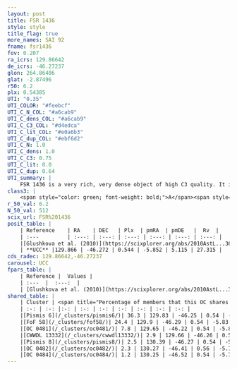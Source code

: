 ```yaml
---
layout: post
title: FSR 1436
style: style
title_flag: true
more_names: SAI 92
fname: fsr1436
fov: 0.207
ra_icrs: 129.86642
de_icrs: -46.27237
glon: 264.86406
glat: -2.87496
r50: 6.2
plx: 0.54385
UTI: "0.35"
UTI_COLOR: "#feebcf"
UTI_C_N_COL: "#a6cab9"
UTI_C_dens_COL: "#a6cab9"
UTI_C_C3_COL: "#d4edca"
UTI_C_lit_COL: "#e0a6b3"
UTI_C_dup_COL: "#ebf6d2"
UTI_C_N: 1.0
UTI_C_dens: 1.0
UTI_C_C3: 0.75
UTI_C_lit: 0.0
UTI_C_dup: 0.64
UTI_summary: |
    FSR 1436 is a very rich, very dense object of high C3 quality. It is rarely studied in the literature, with no articles listed in the last 15 years.<br><br>This is likely a unique object, which shares a moderate percentage of members with at least one previously reported entry.
class3: |
    <span style="color: green; font-weight: bold;">A</span><span style="color: #FFC300; font-weight: bold;">B</span>
r_50_val: 6.2
N_50_val: 512
scix_url: FSR%201436
posit_table: |
    | Reference    | RA    | DEC   | Plx  | pmRA  | pmDE   |  Rv  |
    | :---         | :---: | :---: | :---: | :---: | :---: | :---: |
    |[Glushkova et al. (2010)](https://scixplorer.org/abs/2010AstL...36...75G) | 129.894 | -46.298 | -- | -- | -- | -- |
    | **UCC** |129.866 | -46.272 | 0.544 | -5.852 | 5.115 | 27.315 | 
cds_radec: 129.86642,-46.27237
carousel: UCC
fpars_table: |
    | Reference |  Values |
    | :---  |  :---:  |
    | [Glushkova et al. (2010)](https://scixplorer.org/abs/2010AstL...36...75G) | `E(B-V)=0.39, Dm=10.99, Age=8.0` |
shared_table: |
    | Cluster | <span title="Percentage of members that this OC shares with the ones listed">%</span>   | RA   | DEC   | Plx   | pmRA  | pmDE  | Rv | UTI |
    | :-: | :-: |:-: | :-: | :-: | :-: | :-: | :-: | :-: |
    |[Pismis 6](/_clusters/pismis6/)| 36.3 | 129.83 | -46.25 | 0.54 | -5.87 | 5.11 | 17.73 |0.96 |
    |[FoF 58](/_clusters/fof58/)| 24.4 | 129.9 | -46.29 | 0.54 | -5.83 | 5.09 | -1.51 |0.05 |
    |[OC 0481](/_clusters/oc0481/)| 7.8 | 129.65 | -46.22 | 0.54 | -5.81 | 5.15 | -9.58 |0.18 |
    |[CWWDL 13332](/_clusters/cwwdl13332/)| 2.9 | 129.66 | -46.26 | 0.54 | -5.78 | 5.13 | -9.58 |0.01 |
    |[Pismis 8](/_clusters/pismis8/)| 2.5 | 130.39 | -46.27 | 0.54 | -5.71 | 4.99 | -- |0.95 |
    |[OC 0482](/_clusters/oc0482/)| 2.3 | 130.27 | -46.41 | 0.56 | -5.79 | 5.1 | -- |0.1 |
    |[OC 0484](/_clusters/oc0484/)| 1.2 | 130.25 | -46.52 | 0.54 | -5.74 | 5.05 | 41.74 |0.11 |
---
```

